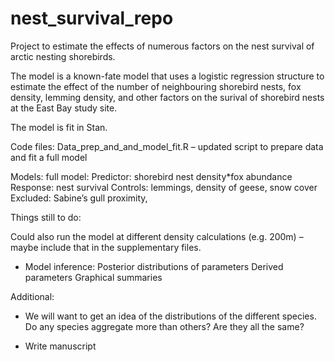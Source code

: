 # nest_survival_repo

Project to estimate the effects of numerous factors on the nest survival of arctic nesting shorebirds.

The model is a known-fate model that uses a logistic regression structure to estimate the effect of the number of neighbouring shorebird nests, fox density, lemming density, and other factors on the surival of shorebird nests at the East Bay study site. 

The model is fit in Stan.



Code files:
Data_prep_and_and_model_fit.R – updated script to prepare data and fit a full model 



Models:
full model:
Predictor: shorebird nest density*fox abundance
Response: nest survival
Controls: lemmings, density of geese,  snow cover
Excluded: Sabine’s gull proximity,



Things still to do:

  Could also run the model at different density calculations (e.g. 200m) – maybe include that in the supplementary files.
 	
-	Model inference:
  Posterior distributions of parameters
  Derived parameters
  Graphical summaries

Additional: 	
- We will want to get an idea of the distributions of the different species. Do any species aggregate more than others? Are they all the same?
 	
-	Write manuscript





